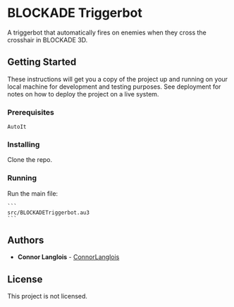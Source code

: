 # BLOCKADE Triggerbot

A triggerbot that automatically fires on enemies when they cross the crosshair in BLOCKADE 3D.

## Getting Started

These instructions will get you a copy of the project up and running on your local machine for development and testing purposes. See deployment for notes on how to deploy the project on a live system.

### Prerequisites

```
AutoIt
```

### Installing

Clone the repo.

### Running

Run the main file:

	```
	src/BLOCKADETriggerbot.au3
	```

## Authors

* **Connor Langlois** - [ConnorLanglois](https://github.com/ConnorLanglois)

## License

This project is not licensed.

